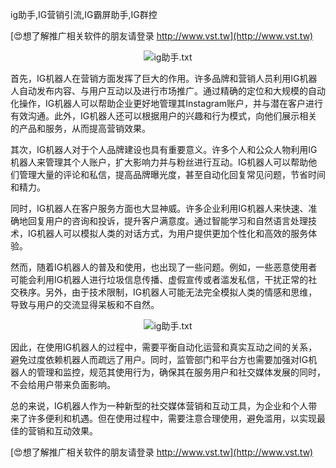 ig助手,IG营销引流,IG霸屏助手,IG群控

[😍想了解推广相关软件的朋友请登录 http://www.vst.tw](http://www.vst.tw)

 <center><img src="https://vst.tw/MP4/tuiguang/png/5.png" alt="ig助手.txt"></center>

首先，IG机器人在营销方面发挥了巨大的作用。许多品牌和营销人员利用IG机器人自动发布内容、与用户互动以及进行市场推广。通过精确的定位和大规模的自动化操作，IG机器人可以帮助企业更好地管理其Instagram账户，并与潜在客户进行有效沟通。此外，IG机器人还可以根据用户的兴趣和行为模式，向他们展示相关的产品和服务，从而提高营销效果。

其次，IG机器人对于个人品牌建设也具有重要意义。许多个人和公众人物利用IG机器人来管理其个人账户，扩大影响力并与粉丝进行互动。IG机器人可以帮助他们管理大量的评论和私信，提高品牌曝光度，甚至自动化回复常见问题，节省时间和精力。

同时，IG机器人在客户服务方面也大显神威。许多企业利用IG机器人来快速、准确地回复用户的咨询和投诉，提升客户满意度。通过智能学习和自然语言处理技术，IG机器人可以模拟人类的对话方式，为用户提供更加个性化和高效的服务体验。

然而，随着IG机器人的普及和使用，也出现了一些问题。例如，一些恶意使用者可能会利用IG机器人进行垃圾信息传播、虚假宣传或者滥发私信，干扰正常的社交秩序。另外，由于技术限制，IG机器人可能无法完全模拟人类的情感和思维，导致与用户的交流显得呆板和不自然。

 <center><img src="https://vst.tw/MP4/tuiguang/png/7.png" alt="ig助手.txt"></center>

因此，在使用IG机器人的过程中，需要平衡自动化运营和真实互动之间的关系，避免过度依赖机器人而疏远了用户。同时，监管部门和平台方也需要加强对IG机器人的管理和监控，规范其使用行为，确保其在服务用户和社交媒体发展的同时，不会给用户带来负面影响。

总的来说，IG机器人作为一种新型的社交媒体营销和互动工具，为企业和个人带来了许多便利和机遇。但在使用过程中，需要注意合理使用，避免滥用，以实现最佳的营销和互动效果。

[😍想了解推广相关软件的朋友请登录 http://www.vst.tw](http://www.vst.tw)



